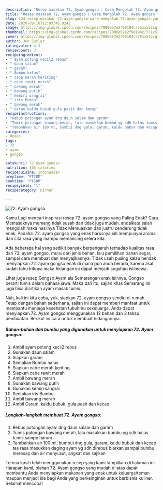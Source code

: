 ```yaml
---
description: "Resep masakan 72. Ayam gongso | Cara Mengolah 72. Ayam gongso Yang Bisa Manjain Lidah"
title: "Resep masakan 72. Ayam gongso | Cara Mengolah 72. Ayam gongso Yang Bisa Manjain Lidah"
slug: 524-resep-masakan-72-ayam-gongso-cara-mengolah-72-ayam-gongso-yang-bisa-manjain-lidah
date: 2020-09-10T12:03:46.824Z
image: https://img-global.cpcdn.com/recipes/7090e57e2f90194c/751x532cq70/72-ayam-gongso-foto-resep-utama.jpg
thumbnail: https://img-global.cpcdn.com/recipes/7090e57e2f90194c/751x532cq70/72-ayam-gongso-foto-resep-utama.jpg
cover: https://img-global.cpcdn.com/recipes/7090e57e2f90194c/751x532cq70/72-ayam-gongso-foto-resep-utama.jpg
author: Jon Butler
ratingvalue: 4.1
reviewcount: 3
recipeingredient:
- " ayam potong kecil2 rebus"
- " daun salam"
- " garam"
- " Bumbu halus"
- " cabe merah keriting"
- " cabe rawit merah"
- " bawang merah"
- " bawang putih"
- " kemiri sangrai"
- " iris Bumbu"
- " bawang merah"
- " Garam kaldu bubuk gula pasir dan kecap"
recipeinstructions:
- "Rebus potongan ayam dng daun salam dan garam"
- "Tumis potongan bawang merah, lalu masukkan bumbu yg sdh halus tumis sampe harum"
- "Tambahkan air 100 ml, bumbui dng gula, garam, kaldu bubuk dan kecap tes rasa masukkan daging ayam yg sdh direbus biarkan sampai bumbu meresap dan air menyusut, angkat dan sajikan"
categories:
- Resep
tags:
- 72
- ayam
- gongso

katakunci: 72 ayam gongso 
nutrition: 105 calories
recipecuisine: Indonesian
preptime: "PT28M"
cooktime: "PT60M"
recipeyield: "1"
recipecategory: Dinner

---
```



![72. Ayam gongso](https://img-global.cpcdn.com/recipes/7090e57e2f90194c/751x532cq70/72-ayam-gongso-foto-resep-utama.jpg)

Kamu Lagi mencari inspirasi resep 72. ayam gongso yang Paling Enak? Cara Memasaknya memang tidak susah dan tidak juga mudah. andaikata salah mengolah maka hasilnya Tidak Memuaskan dan justru cenderung tidak enak. Padahal 72. ayam gongso yang enak harusnya sih mempunyai aroma dan cita rasa yang mampu memancing selera kita.

Ada beberapa hal yang sedikit banyak berpengaruh terhadap kualitas rasa dari 72. ayam gongso, mulai dari jenis bahan, lalu pemilihan bahan segar, sampai cara membuat dan menyajikannya. Tidak usah pusing kalau hendak menyiapkan 72. ayam gongso enak di mana pun anda berada, karena asal sudah tahu triknya maka hidangan ini dapat menjadi suguhan istimewa.

Lihat juga resep Gongso Ayam ala Semarangan enak lainnya. Gongso berarti tumis dalam bahasa jawa. Maka dari itu, sajian khas Semarang ini juga bisa diartikan ayam masak tumis.


Nah, kali ini kita coba, yuk, siapkan 72. ayam gongso sendiri di rumah. Tetap dengan bahan sederhana, sajian ini dapat memberi manfaat untuk membantu menjaga kesehatan tubuhmu sekeluarga. Anda dapat menyiapkan 72. Ayam gongso menggunakan 12 bahan dan 3 tahap pembuatan. Berikut ini cara untuk membuat hidangannya.

<!--inarticleads1-->

##### Bahan-bahan dan bumbu yang digunakan untuk menyiapkan 72. Ayam gongso:

1. Ambil  ayam potong kecil2 rebus
1. Gunakan  daun salam
1. Siapkan  garam
1. Sediakan  Bumbu halus
1. Siapkan  cabe merah keriting
1. Siapkan  cabe rawit merah
1. Ambil  bawang merah
1. Gunakan  bawang putih
1. Gunakan  kemiri sangrai
1. Sediakan  iris Bumbu
1. Ambil  bawang merah
1. Ambil  Garam, kaldu bubuk, gula pasir dan kecap




<!--inarticleads2-->

##### Langkah-langkah membuat 72. Ayam gongso:

1. Rebus potongan ayam dng daun salam dan garam
1. Tumis potongan bawang merah, lalu masukkan bumbu yg sdh halus tumis sampe harum
1. Tambahkan air 100 ml, bumbui dng gula, garam, kaldu bubuk dan kecap tes rasa masukkan daging ayam yg sdh direbus biarkan sampai bumbu meresap dan air menyusut, angkat dan sajikan




Terima kasih telah menggunakan resep yang kami tampilkan di halaman ini. Harapan kami, olahan 72. Ayam gongso yang mudah di atas dapat membantu Anda menyiapkan makanan yang enak untuk keluarga/teman maupun menjadi ide bagi Anda yang berkeinginan untuk berbisnis kuliner. Selamat mencoba!
